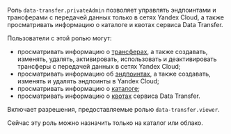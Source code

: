 Роль `data-transfer.privateAdmin` позволяет управлять эндпоинтами и трансферами с передачей данных только в сетях Yandex Cloud, а также просматривать информацию о каталоге и квотах сервиса Data Transfer.

Пользователи с этой ролью могут:
* просматривать информацию о [трансферах](../../data-transfer/concepts/index.md#transfer), а также создавать, изменять, удалять, активировать, использовать и деактивировать трансферы с передачей данных в сетях Yandex Cloud;
* просматривать информацию об [эндпоинтах](../../data-transfer/concepts/index.md#endpoint), а также создавать, изменять и удалять эндпоинты в Yandex Cloud;
* просматривать информацию о [каталоге](../../resource-manager/concepts/resources-hierarchy.md#folder);
* просматривать информацию о [квотах](../../data-transfer/concepts/limits.md#dataproc-quotas) сервиса Data Transfer.

Включает разрешения, предоставляемые ролью `data-transfer.viewer`.

Сейчас эту роль можно назначить только на каталог или облако.